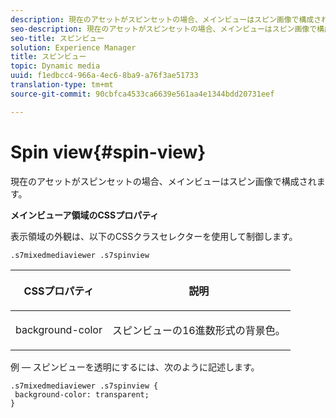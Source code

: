 ```yaml
---
description: 現在のアセットがスピンセットの場合、メインビューはスピン画像で構成されます。
seo-description: 現在のアセットがスピンセットの場合、メインビューはスピン画像で構成されます。
seo-title: スピンビュー
solution: Experience Manager
title: スピンビュー
topic: Dynamic media
uuid: f1edbcc4-966a-4ec6-8ba9-a76f3ae51733
translation-type: tm+mt
source-git-commit: 90cbfca4533ca6639e561aa4e1344bdd20731eef

---
```



# Spin view{#spin-view}

現在のアセットがスピンセットの場合、メインビューはスピン画像で構成されます。

<!--<a id="section_061E550C1C1D4DB2BD663A898895B38C"></a>-->

**メインビューア領域のCSSプロパティ**

表示領域の外観は、以下のCSSクラスセレクターを使用して制御します。

```
.s7mixedmediaviewer .s7spinview
```

<table id="table_94EE3F5BBE4547C0B4943471CEE7EDE4"> 
 <thead> 
  <tr> 
   <th colname="col1" class="entry"> <p> CSSプロパティ </p> </th> 
   <th colname="col2" class="entry"> <p>説明 </p> </th> 
  </tr> 
 </thead>
 <tbody> 
  <tr> 
   <td colname="col1"> <p> <span class="codeph"> background-color </span> </p> </td> 
   <td colname="col2"> <p> スピンビューの16進数形式の背景色。 </p> </td> 
  </tr> 
 </tbody> 
</table>

例 — スピンビューを透明にするには、次のように記述します。

```
.s7mixedmediaviewer .s7spinview { 
 background-color: transparent; 
}
```

